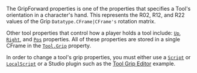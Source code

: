The GripForward properties is one of the properties that specifies a
Tool's orientation in a character's hand. This represents the R02, R12,
and R22 values of the Grip `Datatype.CFrame|CFrame's` rotation matrix.

Other tool properties that control how a player holds a tool include:
[`Up`](https://create.roblox.com/docs/reference/engine/classes/Tool#GripUp), [`Right`](https://create.roblox.com/docs/reference/engine/classes/Tool#GripRight), and
[`Pos`](https://create.roblox.com/docs/reference/engine/classes/Tool#GripPos) properties. All of these properties are stored in
a single CFrame in the [`Tool.Grip`](https://create.roblox.com/docs/reference/engine/classes/Tool#Grip) property.

In order to change a tool's grip properties, you must either use a
[`Script`](https://create.roblox.com/docs/reference/engine/classes/Script) or [`LocalScript`](https://create.roblox.com/docs/reference/engine/classes/LocalScript) or a Studio plugin such as the [Tool
Grip Editor](https://create.roblox.com/docs/https://www.roblox.com/library/174577307/Tool-Grip-Editor-Plugin) example.